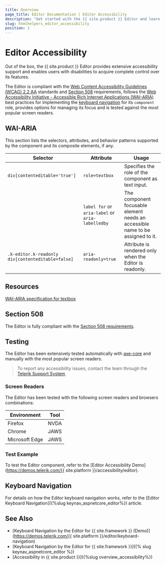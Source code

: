 ```yaml
---
title: Overview
page_title: Editor Documentation | Editor Accessibility
description: "Get started with the {{ site.product }} Editor and learn about its accessibility support for WAI-ARIA, Section 508, and WCAG 2.2."
slug: htmlhelpers_editor_accessibility
position: 1
---
```


# Editor Accessibility





Out of the box, the {{ site.product }} Editor provides extensive accessibility support and enables users with disabilities to acquire complete control over its features.


The Editor is compliant with the [Web Content Accessibility Guidelines (WCAG) 2.2 AA](https://www.w3.org/TR/WCAG22/) standards and [Section 508](https://www.section508.gov/) requirements, follows the [Web Accessibility Initiative - Accessible Rich Internet Applications (WAI-ARIA)](https://www.w3.org/WAI/ARIA/apg/) best practices for implementing the [keyboard navigation](#keyboard-navigation) for its `component` role, provides options for managing its focus and is tested against the most popular screen readers.

## WAI-ARIA


This section lists the selectors, attributes, and behavior patterns supported by the component and its composite elements, if any.

| Selector | Attribute | Usage |
| -------- | --------- | ----- |
| `div[contenteditable='true']` | `role=textbox` | Specifies the role of the component as text input. |
|  | `label for` or `aria-label` or `aria-labelledby` | The component focusable element needs an accessible name to be assigned to it. |
| `.k-editor.k-readonly div[contenteditable=false]` | `aria-readonly=true` | Attribute is rendered only when the Editor is readonly. |

## Resources

[WAI-ARIA specification for textbox](https://www.w3.org/TR/wai-aria-1.2/#textbox)

## Section 508


The Editor is fully compliant with the [Section 508 requirements](http://www.section508.gov/).

## Testing


The Editor has been extensively tested automatically with [axe-core](https://github.com/dequelabs/axe-core) and manually with the most popular screen readers.

> To report any accessibility issues, contact the team through the [Telerik Support System](https://www.telerik.com/account/support-center).

### Screen Readers


The Editor has been tested with the following screen readers and browsers combinations:

| Environment | Tool |
| ----------- | ---- |
| Firefox | NVDA |
| Chrome | JAWS |
| Microsoft Edge | JAWS |



### Test Example

To test the Editor component, refer to the [Editor Accessibility Demo](https://demos.telerik.com/{{ site.platform }}/accessibility/editor).

## Keyboard Navigation

For details on how the Editor keyboard navigation works, refer to the [Editor Keyboard Navigation]({%slug keynav_aspnetcore_editor%}) article.

## See Also

* [Keyboard Navigation by the Editor for {{ site.framework }} (Demo)](https://demos.telerik.com/{{ site.platform }}/editor/keyboard-navigation)
* [Keyboard Navigation by the Editor for {{ site.framework }}]({% slug keynav_aspnetcore_editor %})
* [Accessibility in {{ site.product }}]({%slug overview_accessibility%})